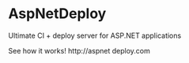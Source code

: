 AspNetDeploy
============

Ultimate CI + deploy server for ASP.NET applications


See how it works!
http://aspnet deploy.com
